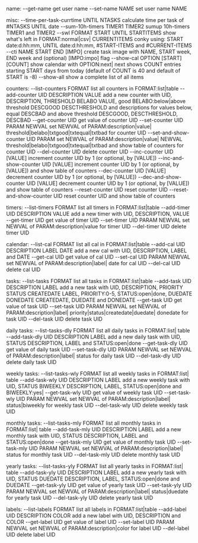 name:
  --get-name                            get user name
  --set-name NAME                       set user name NAME

misc:
  --time-per-task-currtime UNTIL NTASKS calculate time per task of #NTASKS
                                        UNTIL date
  --sum-10h-timers TIMER1 TIMER2        sumup 10h-timers TIMER1 and TIMER2
  --swl FORMAT START UNTIL STARTITEMS   show what's left in FORMAT:normal|csv|
        CURRENTITEMS                    conky using: START date:d:hh:mm, UNTIL
                                        date:d:hh:mm, #START-ITEMS and
                                        #CURRENT-ITEMS
  --cti NAME START END [IMPO]           create task image with NAME, START week,
                                        END week and (optional) [IMPO:impo] flag
  --show-cal OPTION [START] [COUNT]     show calendar with OPTION:next|<year>
                                        next shows COUNT entries starting START
                                        days from today (default of COUNT is 40
                                        and default of START is -8)
  --show-all                            show a complete list of all items

counters:
  --list-counters FORMAT                list all counters in FORMAT:list|table
  --add-counter UID DESCRIPTION VALUE   add a new counter with UID, DESCRIPTION,
                THRESHOLD BELABO        VALUE, good BELABO:below|above threshold
                DESCGOOD DESCTHRESHOLD  and descriptions for values below, equal
                DESCBAD                 and above threshold DESCGOOD,
                                        DESCTHRESHOLD, DESCBAD
  --get-counter UID                     get value of counter UID
  --set-counter UID PARAM NEWVAL        set NEWVAL of PARAM:description|value|
                                        threshold|belabo|txtgood|txtequal|txtbad
                                        for counter UID
  --set-and-show-counter UID PARAM      set NEWVAL of PARAM:description|value|
                         NEWVAL         threshold|belabo|txtgood|txtequal|txtbad
                                        and show table of counters
                                        for counter UID
  --del-counter UID                     delete counter UID
  --inc-counter UID [VALUE]             increment counter UID by 1 (or optional,
                                        by [VALUE])
  --inc-and-show-counter UID [VALUE]    increment counter UID by 1 (or optional,
                                        by [VALUE]) and show table of counters
  --dec-counter UID [VALUE]             decrement counter UID by 1 (or optional,
                                        by [VALUE])
  --dec-and-show-counter UID [VALUE]    decrement counter UID by 1 (or optional,
                                        by [VALUE]) and show table of counters
  --reset-counter UID                   reset counter UID
  --reset-and-show-counter UID          reset counter UID and show table of
                                        counters

timers:
  --list-timers FORMAT                  list all timers in FORMAT:list|table
  --add-timer UID DESCRIPTION VALUE     add a new timer with UID, DESCRIPTION,
                                        VALUE
  --get-timer UID                       get value of timer UID
  --set-timer UID PARAM NEWVAL          set NEWVAL of PARAM:description|value
                                        for timer UID
  --del-timer UID                       delete timer UID

calendar:
  --list-cal FORMAT                     list all cal in FORMAT:list|table
  --add-cal UID DESCRIPTION LABEL DATE  add a new cal with UID, DESCRIPTION,
                                        LABEL and DATE
  --get-cal UID                         get value of cal UID
  --set-cal UID PARAM NEWVAL            set NEWVAL of PARAM:description|label|
                                        date for cal UID
  --del-cal UID                         delete cal UID

tasks:
  --list-tasks FORMAT                   list all tasks in FORMAT:list|table
  --add-task UID DESCRIPTION LABEL      add a new task with UID, DESCRIPTION,
             PRIORITY STATUS CREATEDATE LABEL, PRIORITY:0-5, STATUS:open|done,
             DUEDATE DONEDATE           CREATEDATE, DUEDATE and DONEDATE
  --get-task UID                        get value of task UID
  --set-task UID PARAM NEWVAL           set NEWVAL of PARAM:description|label|
                                        priority|status|createdate|duedate|
                                        donedate for task UID
  --del-task UID                        delete task UID

daily tasks:
  --list-tasks-dly FORMAT               list all daily tasks in FORMAT:list|
                                        table
  --add-task-dly UID DESCRIPTION LABEL  add a new daily task with UID,
                 STATUS                 DESCRIPTION, LABEL and STATUS:open|done
  --get-task-dly UID                    get value of daily task UID
  --set-task-dly UID PARAM NEWVAL       set NEWVAL of PARAM:description|label|
                                        status for daily task UID
  --del-task-dly UID                    delete daily task UID

weekly tasks:
  --list-tasks-wly FORMAT               list all weekly tasks in FORMAT:list|
                                        table
  --add-task-wly UID DESCRIPTION LABEL  add a new weekly task with UID,
                 STATUS BIWEEKLY        DESCRIPTION, LABEL, STATUS:open|done and
                                        BIWEEKLY:yes|
  --get-task-wly UID                    get value of weekly task UID
  --set-task-wly UID PARAM NEWVAL       set NEWVAL of PARAM:description|label|
                                        status|biweekly for weekly task UID
  --del-task-wly UID                    delete weekly task UID

monthly tasks:
  --list-tasks-mly FORMAT               list all monthly tasks in FORMAT:list|
                                        table
  --add-task-mly UID DESCRIPTION LABEL  add a new monthly task with UID,
                 STATUS                 DESCRIPTION, LABEL and STATUS:open|done
  --get-task-mly UID                    get value of monthly task UID
  --set-task-mly UID PARAM NEWVAL       set NEWVAL of PARAM:description|label|
                                        status for monthly task UID
  --del-task-mly UID                    delete monthly task UID

yearly tasks:
  --list-tasks-yly FORMAT               list all yearly tasks in FORMAT:list|
                                        table
  --add-task-yly UID DESCRIPTION LABEL  add a new yearly task with UID,
                 STATUS DUEDATE         DESCRIPTION, LABEL, STATUS:open|done and
                                        DUEDATE
  --get-task-yly UID                    get value of yearly task UID
  --set-task-yly UID PARAM NEWVAL       set NEWVAL of PARAM:description|label|
                                        status|duedate for yearly task UID
  --del-task-yly UID                    delete yearly task UID

labels:
  --list-labels FORMAT                  list all labels in FORMAT:list|table
  --add-label UID DESCRIPTION COLOR     add a new label with UID, DESCRIPTION
                                        and COLOR
  --get-label UID                       get value of label UID
  --set-label UID PARAM NEWVAL          set NEWVAL of PARAM:description|color
                                        for label UID
  --del-label UID                       delete label UID
